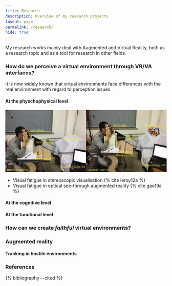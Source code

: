```yaml
---
title: Research
description: Overview of my research projects
layout: page
permalink: /research/
hide: true
---
```


My research works mainly deal with Augmented and Virtual Reality, both as a research topic and as a tool for research in other fields.

### How do we perceive a virtual environment through VR/VA interfaces?

It is now widely known that virtual environments face differences with the real environment with regard to perception issues.

#### At the physchophysical level

![Perception study in OST AR. Image GAO Yuan.](/assets/img/OST-visual-fatigue.png)

- Visual fatigue in stereoscopic visualisation {% cite  leroy12a %}
- Visual fatigue in optical see-through augmented reality {% cite gao19a %}


#### At the cognitive level

#### At the functional level


### How can we create *faithful* virtual environments?

### Augmented reality

#### Tracking in hostile environments


### References

{% bibliography --cited %}
